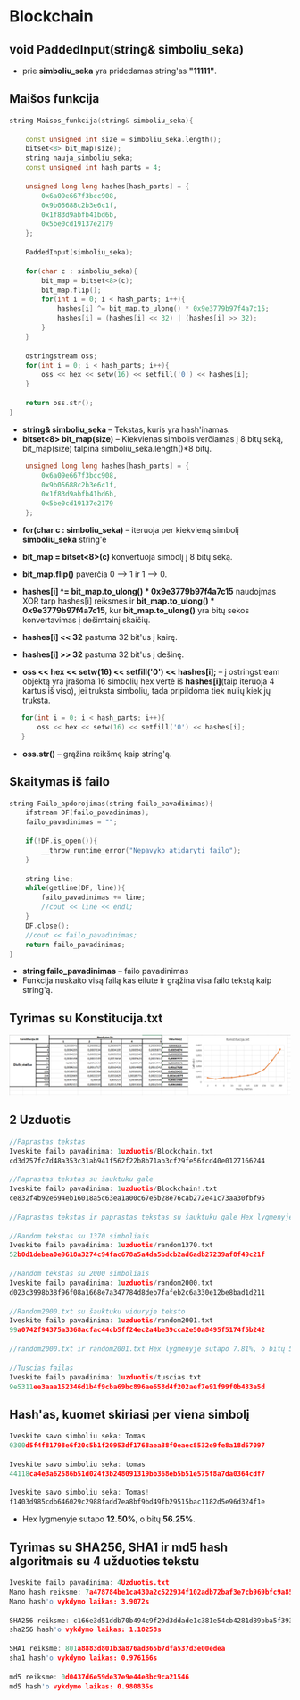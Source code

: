 # Blockchain

## void PaddedInput(string& simboliu_seka)
- prie **simboliu_seka** yra pridedamas string'as **"11111"**.

## Maišos funkcija
```cpp
string Maisos_funkcija(string& simboliu_seka){

    const unsigned int size = simboliu_seka.length();
    bitset<8> bit_map(size);
    string nauja_simboliu_seka;
    const unsigned int hash_parts = 4;

    unsigned long long hashes[hash_parts] = {
        0x6a09e667f3bcc908,
        0x9b05688c2b3e6c1f,
        0x1f83d9abfb41bd6b,
        0x5be0cd19137e2179
    };

    PaddedInput(simboliu_seka);

    for(char c : simboliu_seka){
        bit_map = bitset<8>(c);
        bit_map.flip();
        for(int i = 0; i < hash_parts; i++){
            hashes[i] ^= bit_map.to_ulong() * 0x9e3779b97f4a7c15;
            hashes[i] = (hashes[i] << 32) | (hashes[i] >> 32);
        }
    }

    ostringstream oss;
    for(int i = 0; i < hash_parts; i++){
        oss << hex << setw(16) << setfill('0') << hashes[i];
    }

    return oss.str();
}
```
- **string& simboliu_seka** – Tekstas, kuris yra hash'inamas.
- **bitset<8> bit_map(size)** – Kiekvienas simbolis verčiamas į 8 bitų seką, bit_map(size) talpina simboliu_seka.length()*8 bitų.
```cpp
    unsigned long long hashes[hash_parts] = {
        0x6a09e667f3bcc908,
        0x9b05688c2b3e6c1f,
        0x1f83d9abfb41bd6b,
        0x5be0cd19137e2179
    };
```
- **for(char c : simboliu_seka)** – iteruoja per kiekvieną simbolį **simboliu_seka** string'e

 - **bit_map = bitset<8>(c)** konvertuoja simbolį į 8 bitų seką.
 - **bit_map.flip()** paverčia 0 –> 1 ir 1 –> 0.
 - **hashes[i] ^= bit_map.to_ulong() * 0x9e3779b97f4a7c15** naudojmas XOR tarp hashes[i] reiksmes ir **bit_map.to_ulong() * 0x9e3779b97f4a7c15**, kur **bit_map.to_ulong()** yra bitų sekos konvertavimas į dešimtainį skaičių.
 - **hashes[i] << 32** pastuma 32  bit'us į kairę.
 - **hashes[i] >> 32** pastuma 32  bit'us į dešinę.
 - **oss << hex << setw(16) << setfill('0') << hashes[i];** – į ostringstream objektą yra įrašoma 16 simbolių hex vertė iš **hashes[i]**(taip iteruoja 4 kartus iš viso), jei truksta simbolių, tada pripildoma tiek nulių kiek jų truksta.
 ```cpp
    for(int i = 0; i < hash_parts; i++){
        oss << hex << setw(16) << setfill('0') << hashes[i];
    }
```
- **oss.str()** – grąžina reikšmę kaip string'ą.

## Skaitymas iš failo
```cpp
string Failo_apdorojimas(string failo_pavadinimas){
    ifstream DF(failo_pavadinimas);
    failo_pavadinimas = "";

    if(!DF.is_open()){
        __throw_runtime_error("Nepavyko atidaryti failo");
    }

    string line;
    while(getline(DF, line)){
        failo_pavadinimas += line;
        //cout << line << endl;
    }
    DF.close();
    //cout << failo_pavadinimas;
    return failo_pavadinimas;
}
```
- **string failo_pavadinimas** – failo pavadinimas
- Funkcija nuskaito visą failą kas eilute ir grąžina visa failo tekstą kaip string'ą.

## Tyrimas su Konstitucija.txt
![Konstitucijos Tyrimas](Tyrimas.png)

## 2 Uzduotis
```cpp
//Paprastas tekstas
Iveskite failo pavadinima: 1uzduotis/Blockchain.txt
cd3d257fc7d48a353c31ab941f562f22b8b71ab3cf29fe56fcd40e0127166244

//Paprastas tekstas su šauktuku gale
Iveskite failo pavadinima: 1uzduotis/Blockchain!.txt
ce832f4b92e694eb16018a5c63ea1a00c67e5b28e76cab272e41c73aa30fbf95

//Paprastas tekstas ir paprastas tekstas su šauktuku gale Hex lygmenyje sutapo 4.69%, o bitų 53.91%

//Random tekstas su 1370 simboliais
Iveskite failo pavadinima: 1uzduotis/random1370.txt
52b0d1debea0e9618a3274c94fac678a5a4da5bdcb2ad6adb27239af8f49c21f

//Random tekstas su 2000 simboliais
Iveskite failo pavadinima: 1uzduotis/random2000.txt
d023c3998b38f96f08a1668e7a347784d8deb7fafeb2c6a330e12be8bad1d211

//Random2000.txt su šauktuku viduryje teksto
Iveskite failo pavadinima: 1uzduotis/random2001.txt
99a0742f94375a3368acfac44cb5ff24ec2a4be39cca2e50a8495f5174f5b242

//random2000.txt ir random2001.txt Hex lygmenyje sutapo 7.81%, o bitų 53.91%

//Tuscias failas
Iveskite failo pavadinima: 1uzduotis/tuscias.txt
9e5311ee3aaa152346d1b4f9cba69bc896ae658d4f202aef7e91f99f0b433e5d
```

## Hash'as, kuomet skiriasi per viena simbolį
```cpp
Iveskite savo simboliu seka: Tomas
0300d5f4f81798e6f20c5b1f20953df1768aea38f0eaec8532e9fe8a18d57097

Iveskite savo simboliu seka: tomas
44118ca4e3a62586b51d024f3b248091319bb368eb5b51e575f8a7da0364cdf7

Iveskite savo simboliu seka: Tomas!
f1403d985cdb646029c2988fadd7ea8bf9bd49fb29515bac1182d5e96d324f1e
```
- Hex lygmenyje sutapo **12.50%**, o bitų **56.25%**.

## Tyrimas su SHA256, SHA1 ir md5 hash algoritmais su 4 užduoties tekstu
```cpp
Iveskite failo pavadinima: 4Uzduotis.txt
Mano hash reiksme: 7a478784be1ca430a2c522934f102adb72baf3e7cb969bfc9a856ff58ff58f4e
Mano hash'o vykdymo laikas: 3.9072s

SHA256 reiksme: c166e3d51ddb70b494c9f29d3ddade1c381e54cb4281d89bba5f3935962f614b
sha256 hash'o vykdymo laikas: 1.18258s

SHA1 reiksme: 801a8883d801b3a876ad365b7dfa537d3e00edea
sha1 hash'o vykdymo laikas: 0.976166s

md5 reiksme: 0d0437d6e59de37e9e44e3bc9ca21546
md5 hash'o vykdymo laikas: 0.980835s
```

